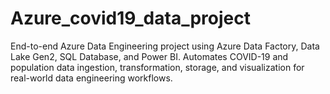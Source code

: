 # Azure_covid19_data_project
End-to-end Azure Data Engineering project using Azure Data Factory, Data Lake Gen2, SQL Database, and Power BI. Automates COVID-19 and population data ingestion, transformation, storage, and visualization for real-world data engineering workflows.
